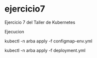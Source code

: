 # ejercicio7
Ejercicio 7 del Taller de Kubernetes

Ejecucion

kubectl -n arba apply -f configmap-env.yml

kubectl -n arba apply -f deployment.yml
